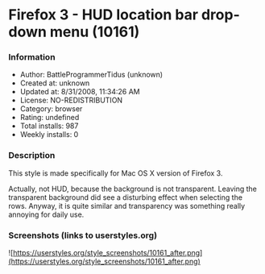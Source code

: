 # Firefox 3 - HUD location bar drop-down menu (10161)

### Information
- Author: BattleProgrammerTidus (unknown)
- Created at: unknown
- Updated at: 8/31/2008, 11:34:26 AM
- License: NO-REDISTRIBUTION
- Category: browser
- Rating: undefined
- Total installs: 987
- Weekly installs: 0


### Description
This style is made specifically for Mac OS X version of Firefox 3.

Actually, not HUD, because the background is not transparent. Leaving the transparent background did see a disturbing effect when selecting the rows. Anyway, it is quite similar and transparency was something really annoying for daily use.


### Screenshots (links to userstyles.org)
![https://userstyles.org/style_screenshots/10161_after.png](https://userstyles.org/style_screenshots/10161_after.png)


